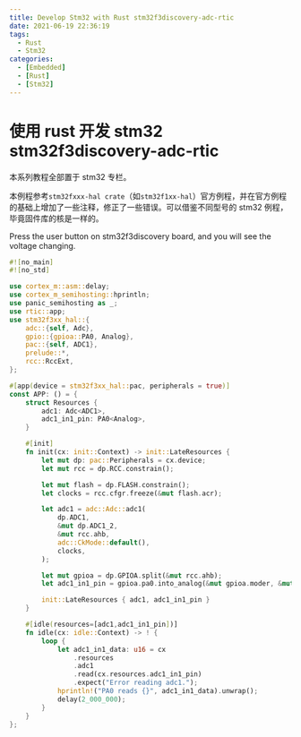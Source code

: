 ```yaml
---
title: Develop Stm32 with Rust stm32f3discovery-adc-rtic
date: 2021-06-19 22:36:19
tags:
  - Rust
  - Stm32
categories:
  - [Embedded]
  - [Rust]
  - [Stm32]
---
```


# 使用 rust 开发 stm32 stm32f3discovery-adc-rtic

本系列教程全部置于 stm32 专栏。

本例程参考`stm32fxxx-hal crate`（如`stm32f1xx-hal`）官方例程，并在官方例程的基础上增加了一些注释，修正了一些错误。可以借鉴不同型号的 stm32 例程，毕竟固件库的核是一样的。

Press the user button on stm32f3discovery board, and you will see the voltage changing.

```rust
#![no_main]
#![no_std]

use cortex_m::asm::delay;
use cortex_m_semihosting::hprintln;
use panic_semihosting as _;
use rtic::app;
use stm32f3xx_hal::{
    adc::{self, Adc},
    gpio::{gpioa::PA0, Analog},
    pac::{self, ADC1},
    prelude::*,
    rcc::RccExt,
};

#[app(device = stm32f3xx_hal::pac, peripherals = true)]
const APP: () = {
    struct Resources {
        adc1: Adc<ADC1>,
        adc1_in1_pin: PA0<Analog>,
    }

    #[init]
    fn init(cx: init::Context) -> init::LateResources {
        let mut dp: pac::Peripherals = cx.device;
        let mut rcc = dp.RCC.constrain();

        let mut flash = dp.FLASH.constrain();
        let clocks = rcc.cfgr.freeze(&mut flash.acr);

        let adc1 = adc::Adc::adc1(
            dp.ADC1,
            &mut dp.ADC1_2,
            &mut rcc.ahb,
            adc::CkMode::default(),
            clocks,
        );

        let mut gpioa = dp.GPIOA.split(&mut rcc.ahb);
        let adc1_in1_pin = gpioa.pa0.into_analog(&mut gpioa.moder, &mut gpioa.pupdr);

        init::LateResources { adc1, adc1_in1_pin }
    }

    #[idle(resources=[adc1,adc1_in1_pin])]
    fn idle(cx: idle::Context) -> ! {
        loop {
            let adc1_in1_data: u16 = cx
                .resources
                .adc1
                .read(cx.resources.adc1_in1_pin)
                .expect("Error reading adc1.");
            hprintln!("PA0 reads {}", adc1_in1_data).unwrap();
            delay(2_000_000);
        }
    }
};
```
